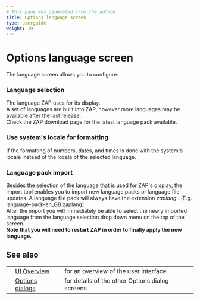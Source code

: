 ```yaml
---
# This page was generated from the add-on.
title: Options language screen
type: userguide
weight: 19
---
```


# Options language screen

The language screen allows you to configure:

### Language selection

The language ZAP uses for its display.  
A set of languages are built into ZAP, however more languages may be available after the last release.  
Check the ZAP download page for the latest language pack available.

### Use system's locale for formatting

If the formatting of numbers, dates, and times is done with the system's locale instead of the locale of the selected language.

### Language pack import

Besides the selection of the language that is used for ZAP's display, the import tool enables you to import new language packs or language file updates. A language file pack will always have the extension _zaplang_ . (E.g. language-pack-en_GB.zaplang)  
After the import you will immediately be able to select the newly imported language from the language selection drop down menu on the top of the screen.  
**Note that you will need to restart ZAP in order to finally apply the new language.**

## See also

|     |                                                      |                                                 |
| --- | ---------------------------------------------------- | ----------------------------------------------- |
|     | [UI Overview](/docs/desktop/ui/)                     | for an overview of the user interface           |
|     | [Options dialogs](/docs/desktop/ui/dialogs/options/) | for details of the other Options dialog screens |

